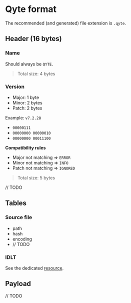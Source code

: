 # Qyte format

The recommended (and generated) file extension is `.qyte`.

## Header (16 bytes)

### Name

Should always be `QYTE`.

> Total size: 4 bytes

### Version

-   Major: 1 byte
-   Minor: 2 bytes
-   Patch: 2 bytes

Example: `v7.2.28`

-   `00000111`
-   `00000000 00000010`
-   `00000000 00011100`

**Compatibility rules**

-   Major not matching => `ERROR`
-   Minor not matching => `INFO`
-   Patch not matching => `IGNORED`

> Total size: 5 bytes

// TODO

## Tables

### Source file

-   path
-   hash
-   encoding
-   // TODO

### IDLT

See the dedicated [resource](./idlt.md).

## Payload

// TODO
